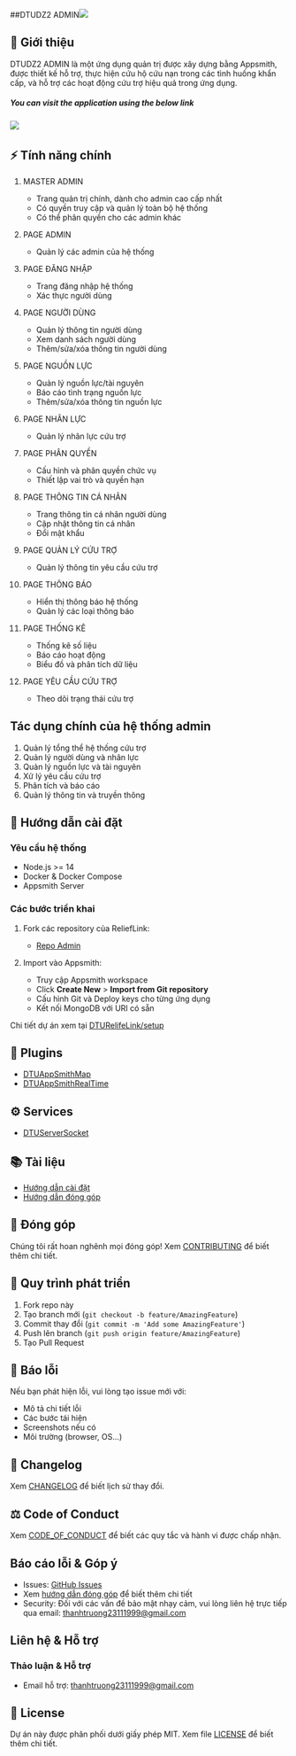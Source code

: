 ##DTUDZ2 ADMIN![](https://github.com/Truongpyeo/DTURelifeLink/raw/master/assets/images/Reliefbanner.png)
## 📝 Giới thiệu
DTUDZ2 ADMIN là một ứng dụng quản trị được xây dựng bằng Appsmith, được thiết kế hỗ trợ, thực hiện cứu hộ cứu nạn trong các tình huống khẩn cấp, và hỗ trợ các hoạt động cứu trợ hiệu quả trong ứng dụng.
##### You can visit the application using the below link

###### [![](https://assets.appsmith.com/git-sync/Buttons.svg) ](https://dz1.dzfullstack.com/app/dtudz2-admin/master-admin-6750f0d8f0b1ed2b4a0eb5d6?branch=master)
## ⚡ Tính năng chính

1. MASTER ADMIN
    - Trang quản trị chính, dành cho admin cao cấp nhất
    - Có quyền truy cập và quản lý toàn bộ hệ thống
    - Có thể phân quyền cho các admin khác

2. PAGE ADMIN
    - Quản lý các admin của hệ thống
3. PAGE ĐĂNG NHẬP
    - Trang đăng nhập hệ thống
    - Xác thực người dùng
4. PAGE NGƯỜI DÙNG
    - Quản lý thông tin người dùng
    - Xem danh sách người dùng
    - Thêm/sửa/xóa thông tin người dùng
5. PAGE NGUỒN LỰC
    - Quản lý nguồn lực/tài nguyên
    - Báo cáo tình trạng nguồn lực
    - Thêm/sửa/xóa thông tin nguồn lực
6. PAGE NHÂN LỰC
    - Quản lý nhân lực cứu trợ
7. PAGE PHÂN QUYỀN
    - Cấu hình và phân quyền chức vụ
    - Thiết lập vai trò và quyền hạn
8. PAGE THÔNG TIN CÁ NHÂN
    - Trang thông tin cá nhân người dùng
    - Cập nhật thông tin cá nhân
    - Đổi mật khẩu
9. PAGE QUẢN LÝ CỨU TRỢ
    - Quản lý thông tin yêu cầu cứu trợ
10. PAGE THÔNG BÁO
    - Hiển thị thông báo hệ thống
    - Quản lý các loại thông báo
11. PAGE THỐNG KÊ
    - Thống kê số liệu
    - Báo cáo hoạt động
    - Biểu đồ và phân tích dữ liệu
12. PAGE YÊU CẦU CỨU TRỢ
    - Theo dõi trạng thái cứu trợ


## Tác dụng chính của hệ thống admin
1. Quản lý tổng thể hệ thống cứu trợ   
2. Quản lý người dùng và nhân lực
3. Quản lý nguồn lực và tài nguyên
4. Xử lý yêu cầu cứu trợ
5. Phân tích và báo cáo
6. Quản lý thông tin và truyền thông

## 🚀 Hướng dẫn cài đặt

### Yêu cầu hệ thống
- Node.js >= 14
- Docker & Docker Compose 
- Appsmith Server

### Các bước triển khai
1. Fork các repository của ReliefLink:
   - [Repo Admin](https://github.com/Truongpyeo/DTUDZ2_Admin)

2. Import vào Appsmith:
   - Truy cập Appsmith workspace
   - Click **Create New** > **Import from Git repository**
   - Cấu hình Git và Deploy keys cho từng ứng dụng
   - Kết nối MongoDB với URI có sẵn

Chi tiết dự án xem tại [DTURelifeLink/setup](https://github.com/Truongpyeo/DTURelifeLink/blob/master/docs/setup.md)

## 🧩 Plugins
- [DTUAppSmithMap](https://www.npmjs.com/package/dtuappsmithmap)
- [DTUAppSmithRealTime]()

## ⚙️ Services
- [DTUServerSocket](https://github.com/Truongpyeo/DTUServerSocket)


## 📚 Tài liệu
- [Hướng dẫn cài đặt](https://github.com/Truongpyeo/DTURelifeLink/blob/master/docs/setup.md)
- [Hướng dẫn đóng góp](https://github.com/Truongpyeo/DTURelifeLink/blob/master/CONTRIBUTING.md)

## 🤝 Đóng góp
Chúng tôi rất hoan nghênh mọi đóng góp! Xem [CONTRIBUTING](https://github.com/Truongpyeo/DTURelifeLink/blob/master/CONTRIBUTING.md) để biết thêm chi tiết.

## 🔄 Quy trình phát triển
1. Fork repo này
2. Tạo branch mới (`git checkout -b feature/AmazingFeature`)
3. Commit thay đổi (`git commit -m 'Add some AmazingFeature'`)
4. Push lên branch (`git push origin feature/AmazingFeature`) 
5. Tạo Pull Request

## 🐛 Báo lỗi
Nếu bạn phát hiện lỗi, vui lòng tạo issue mới với:
- Mô tả chi tiết lỗi
- Các bước tái hiện
- Screenshots nếu có
- Môi trường (browser, OS...)

## 📜 Changelog
Xem [CHANGELOG](https://github.com/Truongpyeo/DTURelifeLink/blob/master/CHANGELOG.md) để biết lịch sử thay đổi.

## ⚖️ Code of Conduct
Xem [CODE_OF_CONDUCT](https://github.com/Truongpyeo/DTURelifeLink/blob/master/CODE_OF_CONDUCT.md) để biết các quy tắc và hành vi được chấp nhận.

## Báo cáo lỗi & Góp ý
- Issues: [GitHub Issues](https://github.com/Truongpyeo/DTUDZ2_Admin/issues)
- Xem [hướng dẫn đóng góp](CONTRIBUTING.md) để biết thêm chi tiết
- Security: Đối với các vấn đề bảo mật nhạy cảm, vui lòng liên hệ trực tiếp qua email: <u>thanhtruong23111999@gmail.com</u>
## Liên hệ & Hỗ trợ

### Thảo luận & Hỗ trợ
- Email hỗ trợ: thanhtruong23111999@gmail.com

## 📄 License

Dự án này được phân phối dưới giấy phép MIT. Xem file [LICENSE](LICENSE) để biết thêm chi tiết.
